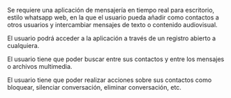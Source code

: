 Se requiere una aplicación de mensajería en tiempo real para escritorio, estilo whatsapp web, en la que el usuario pueda añadir como contactos a otros usuarios y intercambiar mensajes de texto o contenido audiovisual. 

El usuario podrá acceder a la aplicación a través de un registro abierto a cualquiera.

El usuario tiene que poder buscar entre sus contactos y entre los mensajes o archivos multimedia.

El usuario tiene que poder realizar acciones sobre sus contactos como bloquear, silenciar conversación, eliminar conversación, etc.
